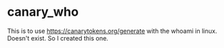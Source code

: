 # canary_who
This is to use https://canarytokens.org/generate with the whoami in linux.
Doesn't exist. So I created this one.
